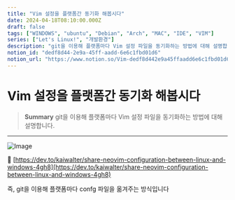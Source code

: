 ```yaml
---
title: "Vim 설정을 플랫폼간 동기화 해봅시다"
date: 2024-04-18T08:10:00.000Z
draft: false
tags: ["WINDOWS", "ubuntu", "Debian", "Arch", "MAC", "IDE", "VIM"]
series: ["Let's Linux!", "개발환경"]
description: "git을 이용해 플랫폼마다 Vim 설정 파일을 동기화하는 방법에 대해 설명합니다."
notion_id: "dedf8d44-2e9a-45ff-aadd-6e6c1fbd01d6"
notion_url: "https://www.notion.so/Vim-dedf8d442e9a45ffaadd6e6c1fbd01d6"
---
```


# Vim 설정을 플랫폼간 동기화 해봅시다

> **Summary**
> git을 이용해 플랫폼마다 Vim 설정 파일을 동기화하는 방법에 대해 설명합니다.

---

![Image](https://prod-files-secure.s3.us-west-2.amazonaws.com/09ccd4d5-876c-4bba-bbdf-cc77a0a11257/c22e7e68-d7ad-4af4-944b-b0506ec74a17/Untitled.png?X-Amz-Algorithm=AWS4-HMAC-SHA256&X-Amz-Content-Sha256=UNSIGNED-PAYLOAD&X-Amz-Credential=ASIAZI2LB466542GEFTX%2F20250724%2Fus-west-2%2Fs3%2Faws4_request&X-Amz-Date=20250724T080920Z&X-Amz-Expires=3600&X-Amz-Security-Token=IQoJb3JpZ2luX2VjEAAaCXVzLXdlc3QtMiJHMEUCICcuU3ZrkzO3tvxD1EMcHbzNoKFtks8ckcUziMZZelHhAiEAzdiUJ54SSV%2FKXzAbGfYnPtrv0XkJLlXO9XduGMCu2OUq%2FwMIKRAAGgw2Mzc0MjMxODM4MDUiDP87AjFl%2FPNm83iBTyrcA00FSrDHrBdFKusGGKJIqUteyWrenEUspD%2FIZ20cIuH%2FfDlRFbAuNRUOtzDdxPd%2BqAGYMl5wrTgHapBqFc7RViEuGHs%2FWgqwZNYV9TzKQ6ZYBkclfGpuuRrsbzNYOTdOOqpnc0z0%2Bo3GidfYI9VhJJO2BvRG2kATgA%2FdDmOw1jh0DMl0okhhi2xXTAH6iE8D%2FDxY304%2Bl%2F%2Beqdgk%2BjLQK4E62%2B210chf1Bjv1VTCO0rVXCxDljJfc1coFtGiKwLgmz1gSQmSakufaUFj3CGq8tB9FIju%2FTfj%2F5hXT0SDHlEzuFWvYpNXzhPP75sArLXVBHlYsk%2BhoQxJDHGrDTewcsAagspfFpAlmB7rgLzXWsEnj8s8FZWJPidHGPkV5vxsXGbmJhCNsDHy8xqQ6%2BfIO212Y7af55RHiOS308antZhuNINEApoAP8PMG3jT2YfF70OlGBPhjCANjI1cKRHNW7EwWHOLkVL2184xOZg8bh%2FsnkrjnqzWrY567zmv%2BPqU9BSqUg4%2F%2FS2deaQ%2FTE4gxWoIxtXTax3f%2B0K6gc9KlAD7cAiHlNfKGl4D9%2BPUkeNZ8mH7FYjQIKIMmAzgBlChVxyOQ%2FnSh%2FK0essqsQSh9u58YTfV9TsPO2uX0bDzMJDQh8QGOqUBGyYgEpgsXEPLQ%2Fi5deLEhUSHQ0Gp3G9i45O1RvpiNScdLiO3qqz6bt1Bkcbs3HpiYDY9HnBGXQaF3OIjuABcpaiAJmBaFUgGmZoXHwctQyvHCuktWLPMgSepfr5vJPyrB2Mjp2runVuNMT7XJC7ccwWhxcwzykOY40g80ZHCxzMhT7NxJKu8Fx5K9zixvhcNaaUDpvwDBYRyN2NXhETTfsbYHMJf&X-Amz-Signature=37fc4ee0bc5693f24b0532ada0e360e60b62d376b635eca4423dba3355746e09&X-Amz-SignedHeaders=host&x-amz-checksum-mode=ENABLED&x-id=GetObject)

🔗 [https://dev.to/kaiwalter/share-neovim-configuration-between-linux-and-windows-4gh8](https://dev.to/kaiwalter/share-neovim-configuration-between-linux-and-windows-4gh8)

즉, git을 이용해 플랫폼마다 confg 파일을 옮겨주는 방식입니다

